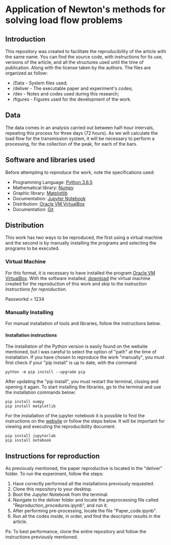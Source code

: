 # Application of Newton's methods for solving load flow problems
## Introduction
  This repository was created to facilitate the reproducibility of the article with the same name. You can find the source code, with instructions for its use, versions of the article, and all the structures used until the time of publication. Along with the license taken by the authors.
The files are organized as follow:
* /Data - System files used;
* /deliver - The executable paper and experiment's codes;
* /dev - Notes and codes used during this research;
* /figures - Figures used for the development of the work.

## Data
The data comes in an analysis carried out between half-hour intervals, repeating this process for three days (72 hours). As we will calculate the load flow for the transmission system, it will be necessary to perform a processing, for the collection of the peak, for each of the bars.

## Software and libraries used
Before attempting to reproduce the work, note the specifications used:

* Programming Language: [Python 3.6.5](https://www.python.org/downloads/release/python-365/) 
* Mathematical library: [Numpy](https://numpy.org/)
* Graphic library: [Matplotlib](https://matplotlib.org/)
* Documentation: [Jupyter Notebook](https://jupyter.org/)
* Distribution: [Oracle VM VirtualBox](https://www.virtualbox.org/)
* Documentation: [Git](https://git-scm.com/downloads)

## Distribution
This work has two ways to be reproduced, the first using a virtual machine and the second is by manually installing the programs and selecting the programs to be executed.

### Virtual Machine

For this format, it is necessary to have installed the program [Oracle VM VirtualBox](https://www.virtualbox.org/). With the software installed, [download](https://drive.google.com/file/d/13OT-HSYDu1Z0tJ6tnEO1_fHR-GQa4rGO/view?usp=sharing) the virtual machine created for the reproduction of this work and skip to the instruction *Instructions for reproduction*.

Passworkd = 1234

### Manually Installing

For manual installation of tools and libraries, follow the instructions below.

#### Installation instructions 
The installation of the Python version is easily found on the website mentioned, but I was careful to select the option of "path" at the time of installation. If you have chosen to reproduce the work "manually", you must first check if your "pip install" is up to date, with the command
```
python -m pip install --upgrade pip
```
After updating the "pip install", you must restart the terminal, closing and opening it again. To start installing the libraries, go to the terminal and use the installation commands below:
```
pip install numpy
pip install matplotlib
```
For the installation of the jupyter notebook it is possible to find the instructions on the [website](https://jupyter.org/install) or follow the steps below. It will be important for viewing and executing the reproducibility document.
```
pip install jupyterlab
pip install notebook
```

## Instructions for reproduction
As previously mentioned, the paper reproductive is located in the "deliver" folder. To run the experiment, follow the steps:
1. Have correctly performed all the installations previously requested.
2. Clone this repository to your desktop.
3. Boot the Jupyter Notebook from the terminal.
4. Navigate to the deliver folder and locate the preprocessing file called "Reproduction_procedures.ipynb", and run it.
5. After performing pre-processing, locate the file "Paper_code.ipynb".
6. Run all the codes inside, in order, and find the descriptor results in the article.

Ps: To best performance, clone the entire repository and follow the instructions previously mentioned.
